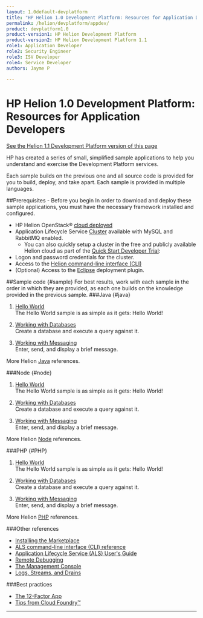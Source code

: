 ```yaml
---
layout: 1.0default-devplatform
title: "HP Helion 1.0 Development Platform: Resources for Application Developers"
permalink: /helion/devplatform/appdev/
product: devplatform1.0
product-version1: HP Helion Development Platform
product-version2: HP Helion Development Platform 1.1
role1: Application Developer 
role2: Security Engineer
role3: ISV Developer
role4: Service Developer
authors: Jayme P

---
```

<!--PUBLISHED-->
# HP Helion 1.0 Development Platform: Resources for Application Developers
[See the Helion 1.1 Development Platform version of this page](/helion/devplatform/1.1/appdev/)

HP has created a series of small, simplified sample applications to help you understand and exercise the Development Platform services.

Each sample builds on the previous one and all source code is provided for you to build, deploy, and take apart. Each sample is provided in multiple languages.
 
##Prerequisites - Before you begin
In order to download and deploy these sample applications, you must have the necessary framework installed and configured.

- HP Helion OpenStack&#174; [cloud deployed](/helion/openstack/install/overview/)
- Application Lifecycle Service [Cluster](/helion/devplatform/deploy) available with MySQL and RabbitMQ enabled.
	- You can also quickly setup a cluster in the free and publicly available Helion cloud as part of the [Quick Start Developer Trial](/helion/devplatform/ALS-developer-trial-quick-start/): 
- Logon and password credentials for the cluster.
- Access to the [Helion command-line interface (CLI)](/als/v1/user/client/)
- (Optional) Access to the [Eclipse](/helion/devplatform/eclipse/) deployment plugin.

##Sample code {#sample}
For best results, work with each sample in the order in which they are provided, as each one builds on the knowledge provided in the previous sample. 
###Java {#java}
1. [Hello World](/helion/devplatform/workbook/helloworld/java/) <br />
The Hello World sample is as simple as it gets: Hello World! 

2. [Working with Databases](/helion/devplatform/workbook/database/java/) <br />
Create a database and execute a query against it. <br />

3. [Working with Messaging](/helion/devplatform/workbook/messaging/java/)<br /> Enter, send, and display a brief message.<br /> 

More Helion [Java](/als/v1/user/deploy/languages/java/) references.

###Node {#node}
1.  [Hello World](/helion/devplatform/workbook/helloworld/node/)<br />
The Hello World sample is as simple as it gets: Hello World! 

2. [Working with Databases](/helion/devplatform/workbook/database/node/) <br />
Create a database and execute a query against it.<br /> 


3. [Working with Messaging](/helion/devplatform/workbook/messaging/node/)<br /> Enter, send, and display a brief message.<br /> 

More Helion [Node](/als/v1/user/deploy/languages/node/) references.
 
###PHP {#PHP}
1.  [Hello World](/helion/devplatform/workbook/helloworld/php/) <br />
The Hello World sample is as simple as it gets: Hello World! 

2. [Working with Databases](/helion/devplatform/workbook/database/php/) <br />
Create a database and execute a query against it.<br />

3. [Working with Messaging](/helion/devplatform/workbook/messaging/php/)<br /> Enter, send, and display a brief message.<br /> 

More Helion [PHP](/als/v1/user/deploy/languages/php/) references.

###Other references
- [Installing the Marketplace](/helion/devplatform/marketplace)
- [ALS command-line interface (CLI) reference](/als/v1/user/reference/client-ref/#command-ref-client)
- [Application Lifecycle Service (ALS) User's Guide](/als/v1/user/)
- [Remote Debugging](/als/v1/user/deploy/app-debug/)
- [The Management Console](/als/v1/user/console/)
- [Logs, Streams, and Drains](/als/v1/user/deploy/app-logs/)

###Best practices

- [The 12-Factor App](http://12factor.net/)
- [Tips from Cloud Foundry&#8482;](http://docs.cloudfoundry.org/devguide/deploy-apps/prepare-to-deploy.html)

----
